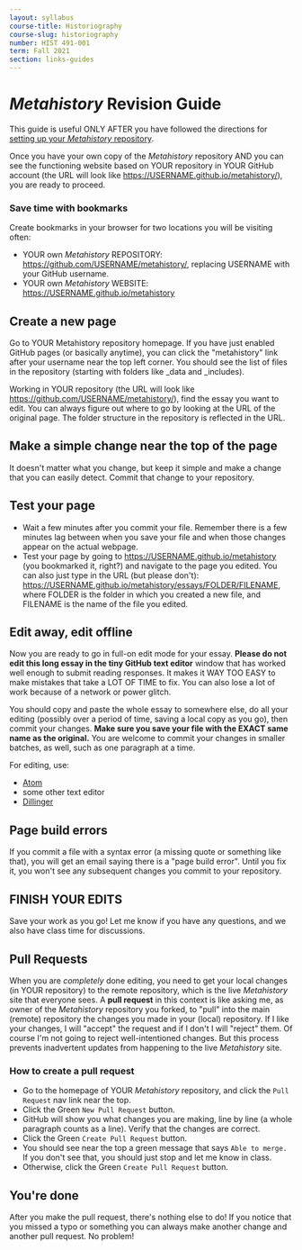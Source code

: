 ```yaml
---
layout: syllabus
course-title: Historiography
course-slug: historiography
number: HIST 491-001
term: Fall 2021
section: links-guides
---
```


# _Metahistory_ Revision Guide

This guide is useful ONLY AFTER you have followed the directions for [setting up your _Metahistory_ repository](metahistory-setup).

Once you have your own copy of the _Metahistory_ repository AND you can see the functioning website based on YOUR repository in YOUR GitHub account (the URL will look like https://USERNAME.github.io/metahistory/), you are ready to proceed.

### Save time with bookmarks
Create bookmarks in your browser for two locations you will be visiting often:
- YOUR own _Metahistory_ REPOSITORY: https://github.com/USERNAME/metahistory/, replacing USERNAME with your GitHub username.
- YOUR own _Metahistory_ WEBSITE: https://USERNAME.github.io/metahistory

## Create a new page
Go to YOUR Metahistory repository homepage. If you have just enabled GitHub pages (or basically anytime), you can click the "metahistory" link after your username near the top left corner. You should see the list of files in the repository (starting with folders like _data and _includes).

Working in YOUR repository (the URL will look like https://github.com/USERNAME/metahistory/), find the essay you want to edit. You can always figure out where to go by looking at the URL of the original page. The folder structure in the repository is reflected in the URL.

## Make a simple change near the top of the page
It doesn't matter what you change, but keep it simple and make a change that you can easily detect. Commit that change to your repository.

## Test your page
- Wait a few minutes after you commit your file. Remember there is a few minutes lag between when you save your file and when those changes appear on the actual webpage.
- Test your page by going to https://USERNAME.github.io/metahistory (you bookmarked it, right?) and navigate to the page you edited. You can also just type in the URL (but please don't): https://USERNAME.github.io/metahistory/essays/FOLDER/FILENAME, where FOLDER is the folder in which you created a new file, and FILENAME is the name of the file you edited.

## Edit away, edit offline
Now you are ready to go in full-on edit mode for your essay. **Please do not edit this long essay in the tiny GitHub text editor** window that has worked well enough to submit reading responses. It makes it WAY TOO EASY to make mistakes that take a LOT OF TIME to fix. You can also lose a lot of work because of a network or power glitch.

You should copy and paste the whole essay to somewhere else, do all your editing (possibly over a period of time, saving a local copy as you go), then commit your changes. **Make sure you save your file with the EXACT same name as the original.** You are welcome to commit your changes in smaller batches, as well, such as one paragraph at a time.

For editing, use:
- [Atom](http://atom.io)
- some other text editor
- [Dillinger](http://dillinger.io)

## Page build errors
If you commit a file with a syntax error (a missing quote or something like that), you will get an email saying there is a "page build error". Until you fix it, you won't see any subsequent changes you commit to your repository.

## FINISH YOUR EDITS
Save your work as you go! Let me know if you have any questions, and we also have class time for discussions.

## Pull Requests
When you are *completely* done editing, you need to get your local changes (in YOUR repository) to the remote repository, which is the live _Metahistory_ site that everyone sees. A **pull request** in this context is like asking me, as owner of the _Metahistory_ repository you forked, to "pull" into the main (remote) repository the changes you made in your (local) repository. If I like your changes, I will "accept" the request and if I don't I will "reject" them. Of course I'm not going to reject well-intentioned changes. But this process prevents inadvertent updates from happening to the live _Metahistory_ site.

### How to create a pull request
- Go to the homepage of YOUR _Metahistory_ repository, and click the `Pull Request` nav link near the top.
- Click the Green `New Pull Request` button.
- GitHub will show you what changes you are making, line by line (a whole paragraph counts as a line). Verify that the changes are correct.
- Click the Green `Create Pull Request` button.
- You should see near the top a green message that says `Able to merge.` If you don't see that, you should just stop and let me know in class.
- Otherwise, click the Green `Create Pull Request` button.


## You're done
After you make the pull request, there's nothing else to do! If you notice that you missed a typo or something you can always make another change and another pull request. No problem!
